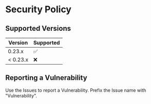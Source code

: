 # Security Policy

## Supported Versions

| Version  | Supported          |
| -------- | ------------------ |
| 0.23.x   | :white_check_mark: |
| < 0.23.x | :x:                |

## Reporting a Vulnerability

Use the Issues to report a Vulnerability. Prefix the Issue name with "Vulnerability".
